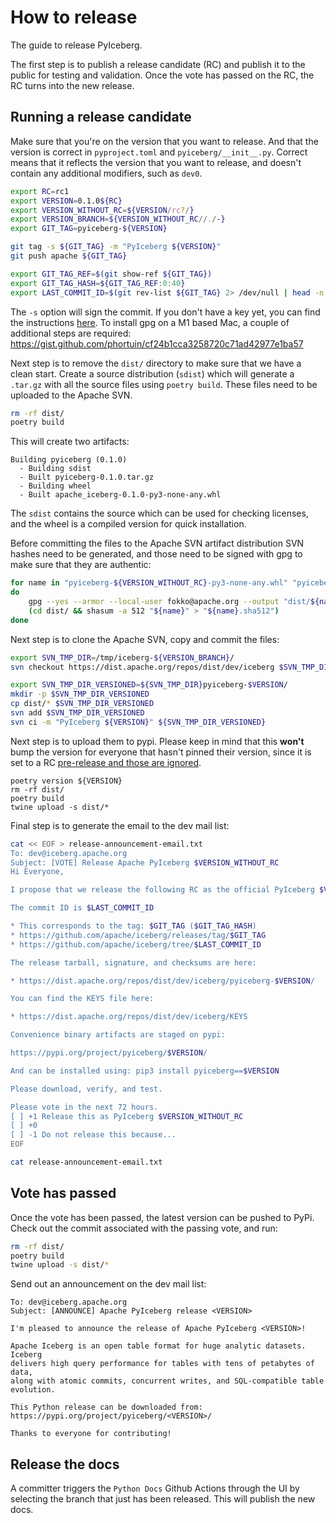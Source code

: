<!--
  - Licensed to the Apache Software Foundation (ASF) under one
  - or more contributor license agreements.  See the NOTICE file
  - distributed with this work for additional information
  - regarding copyright ownership.  The ASF licenses this file
  - to you under the Apache License, Version 2.0 (the
  - "License"); you may not use this file except in compliance
  - with the License.  You may obtain a copy of the License at
  -
  -   http://www.apache.org/licenses/LICENSE-2.0
  -
  - Unless required by applicable law or agreed to in writing,
  - software distributed under the License is distributed on an
  - "AS IS" BASIS, WITHOUT WARRANTIES OR CONDITIONS OF ANY
  - KIND, either express or implied.  See the License for the
  - specific language governing permissions and limitations
  - under the License.
  -->

# How to release

The guide to release PyIceberg.

The first step is to publish a release candidate (RC) and publish it to the public for testing and validation. Once the vote has passed on the RC, the RC turns into the new release.

## Running a release candidate

Make sure that you're on the version that you want to release. And that the version is correct in `pyproject.toml` and `pyiceberg/__init__.py`. Correct means that it reflects the version that you want to release, and doesn't contain any additional modifiers, such as `dev0`.

```bash
export RC=rc1
export VERSION=0.1.0${RC}
export VERSION_WITHOUT_RC=${VERSION/rc?/}
export VERSION_BRANCH=${VERSION_WITHOUT_RC//./-}
export GIT_TAG=pyiceberg-${VERSION}

git tag -s ${GIT_TAG} -m "PyIceberg ${VERSION}"
git push apache ${GIT_TAG}

export GIT_TAG_REF=$(git show-ref ${GIT_TAG})
export GIT_TAG_HASH=${GIT_TAG_REF:0:40}
export LAST_COMMIT_ID=$(git rev-list ${GIT_TAG} 2> /dev/null | head -n 1)
```

The `-s` option will sign the commit. If you don't have a key yet, you can find the instructions [here](http://www.apache.org/dev/openpgp.html#key-gen-generate-key). To install gpg on a M1 based Mac, a couple of additional steps are required: https://gist.github.com/phortuin/cf24b1cca3258720c71ad42977e1ba57

Next step is to remove the `dist/` directory to make sure that we have a clean start. Create a source distribution (`sdist`) which will generate a `.tar.gz` with all the source files using `poetry build`. These files need to be uploaded to the Apache SVN.

```sh
rm -rf dist/
poetry build
```

This will create two artifacts:

```
Building pyiceberg (0.1.0)
  - Building sdist
  - Built pyiceberg-0.1.0.tar.gz
  - Building wheel
  - Built apache_iceberg-0.1.0-py3-none-any.whl
```

The `sdist` contains the source which can be used for checking licenses, and the wheel is a compiled version for quick installation.

Before committing the files to the Apache SVN artifact distribution SVN hashes need to be generated, and those need to be signed with gpg to make sure that they are authentic:

```bash
for name in "pyiceberg-${VERSION_WITHOUT_RC}-py3-none-any.whl" "pyiceberg-${VERSION_WITHOUT_RC}.tar.gz"
do
    gpg --yes --armor --local-user fokko@apache.org --output "dist/${name}.asc" --detach-sig "dist/${name}"
    (cd dist/ && shasum -a 512 "${name}" > "${name}.sha512")
done
```

Next step is to clone the Apache SVN, copy and commit the files:

```bash
export SVN_TMP_DIR=/tmp/iceberg-${VERSION_BRANCH}/
svn checkout https://dist.apache.org/repos/dist/dev/iceberg $SVN_TMP_DIR

export SVN_TMP_DIR_VERSIONED=${SVN_TMP_DIR}pyiceberg-$VERSION/
mkdir -p $SVN_TMP_DIR_VERSIONED
cp dist/* $SVN_TMP_DIR_VERSIONED
svn add $SVN_TMP_DIR_VERSIONED
svn ci -m "PyIceberg ${VERSION}" ${SVN_TMP_DIR_VERSIONED}
```

Next step is to upload them to pypi. Please keep in mind that this **won't** bump the version for everyone that hasn't pinned their version, since it is set to a RC [pre-release and those are ignored](https://packaging.python.org/en/latest/guides/distributing-packages-using-setuptools/#pre-release-versioning).

```
poetry version ${VERSION}
rm -rf dist/
poetry build
twine upload -s dist/*
```

Final step is to generate the email to the dev mail list:

```bash
cat << EOF > release-announcement-email.txt
To: dev@iceberg.apache.org
Subject: [VOTE] Release Apache PyIceberg $VERSION_WITHOUT_RC
Hi Everyone,

I propose that we release the following RC as the official PyIceberg $VERSION_WITHOUT_RC release.

The commit ID is $LAST_COMMIT_ID

* This corresponds to the tag: $GIT_TAG ($GIT_TAG_HASH)
* https://github.com/apache/iceberg/releases/tag/$GIT_TAG
* https://github.com/apache/iceberg/tree/$LAST_COMMIT_ID

The release tarball, signature, and checksums are here:

* https://dist.apache.org/repos/dist/dev/iceberg/pyiceberg-$VERSION/

You can find the KEYS file here:

* https://dist.apache.org/repos/dist/dev/iceberg/KEYS

Convenience binary artifacts are staged on pypi:

https://pypi.org/project/pyiceberg/$VERSION/

And can be installed using: pip3 install pyiceberg==$VERSION

Please download, verify, and test.

Please vote in the next 72 hours.
[ ] +1 Release this as PyIceberg $VERSION_WITHOUT_RC
[ ] +0
[ ] -1 Do not release this because...
EOF

cat release-announcement-email.txt
```

## Vote has passed

Once the vote has been passed, the latest version can be pushed to PyPi. Check out the commit associated with the passing vote, and run:

```bash
rm -rf dist/
poetry build
twine upload -s dist/*
```

Send out an announcement on the dev mail list:

```
To: dev@iceberg.apache.org
Subject: [ANNOUNCE] Apache PyIceberg release <VERSION>

I'm pleased to announce the release of Apache PyIceberg <VERSION>!

Apache Iceberg is an open table format for huge analytic datasets. Iceberg
delivers high query performance for tables with tens of petabytes of data,
along with atomic commits, concurrent writes, and SQL-compatible table
evolution.

This Python release can be downloaded from: https://pypi.org/project/pyiceberg/<VERSION>/

Thanks to everyone for contributing!
```

## Release the docs

A committer triggers the `Python Docs` Github Actions through the UI by selecting the branch that just has been released. This will publish the new docs.
